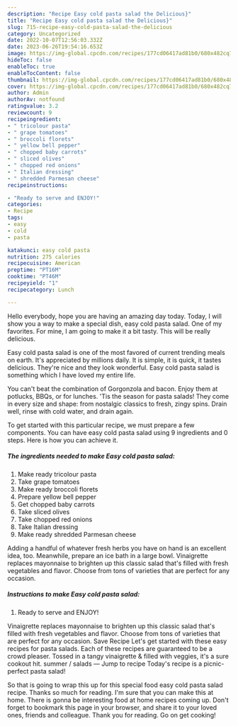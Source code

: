 ```yaml
---
description: "Recipe Easy cold pasta salad the Delicious}"
title: "Recipe Easy cold pasta salad the Delicious}"
slug: 715-recipe-easy-cold-pasta-salad-the-delicious
category: Uncategorized
date: 2022-10-07T12:56:03.332Z
date: 2023-06-26T19:54:16.653Z
image: https://img-global.cpcdn.com/recipes/177cd06417ad81b0/680x482cq70/easy-cold-pasta-salad-recipe-main-photo.jpg
hideToc: false
enableToc: true
enableTocContent: false
thumbnail: https://img-global.cpcdn.com/recipes/177cd06417ad81b0/680x482cq70/easy-cold-pasta-salad-recipe-main-photo.jpg
cover: https://img-global.cpcdn.com/recipes/177cd06417ad81b0/680x482cq70/easy-cold-pasta-salad-recipe-main-photo.jpg
author: Admin
authorAv: notfound
ratingvalue: 3.2
reviewcount: 9
recipeingredient:
- " tricolour pasta"
- " grape tomatoes"
- " broccoli florets"
- " yellow bell pepper"
- " chopped baby carrots"
- " sliced olives"
- " chopped red onions"
- " Italian dressing"
- " shredded Parmesan cheese"
recipeinstructions:

- "Ready to serve and ENJOY!"
categories:
- Recipe
tags:
- easy
- cold
- pasta

katakunci: easy cold pasta 
nutrition: 275 calories
recipecuisine: American
preptime: "PT16M"
cooktime: "PT46M"
recipeyield: "1"
recipecategory: Lunch

---
```



Hello everybody, hope you are having an amazing day today. Today, I will show you a way to make a special dish, easy cold pasta salad. One of my favorites. For mine, I am going to make it a bit tasty. This will be really delicious.

Easy cold pasta salad is one of the most favored of current trending meals on earth. It's appreciated by millions daily. It is simple, it is quick, it tastes delicious. They're nice and they look wonderful. Easy cold pasta salad is something which I have loved my entire life.

You can&#39;t beat the combination of Gorgonzola and bacon. Enjoy them at potlucks, BBQs, or for lunches. &#39;Tis the season for pasta salads! They come in every size and shape: from nostalgic classics to fresh, zingy spins. Drain well, rinse with cold water, and drain again.


To get started with this particular recipe, we must prepare a few components. You can have easy cold pasta salad using 9 ingredients and 0 steps. Here is how you can achieve it.

<!--inarticleads1-->

##### The ingredients needed to make Easy cold pasta salad:

1. Make ready  tricolour pasta
1. Take  grape tomatoes
1. Make ready  broccoli florets
1. Prepare  yellow bell pepper
1. Get  chopped baby carrots
1. Take  sliced olives
1. Take  chopped red onions
1. Take  Italian dressing
1. Make ready  shredded Parmesan cheese


Adding a handful of whatever fresh herbs you have on hand is an excellent idea, too. Meanwhile, prepare an ice bath in a large bowl. Vinaigrette replaces mayonnaise to brighten up this classic salad that&#39;s filled with fresh vegetables and flavor. Choose from tons of varieties that are perfect for any occasion. 

<!--inarticleads2-->

##### Instructions to make Easy cold pasta salad:


1. Ready to serve and ENJOY!

Vinaigrette replaces mayonnaise to brighten up this classic salad that&#39;s filled with fresh vegetables and flavor. Choose from tons of varieties that are perfect for any occasion. Save Recipe Let&#39;s get started with these easy recipes for pasta salads. Each of these recipes are guaranteed to be a crowd pleaser. Tossed in a tangy vinaigrette &amp; filled with veggies, it&#39;s a sure cookout hit. summer / salads — Jump to recipe Today&#39;s recipe is a picnic-perfect pasta salad! 

So that is going to wrap this up for this special food easy cold pasta salad recipe. Thanks so much for reading. I'm sure that you can make this at home. There is gonna be interesting food at home recipes coming up. Don't forget to bookmark this page in your browser, and share it to your loved ones, friends and colleague. Thank you for reading. Go on get cooking!

